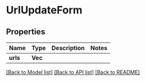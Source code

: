 # UrlUpdateForm

## Properties

Name | Type | Description | Notes
------------ | ------------- | ------------- | -------------
**urls** | **Vec<String>** |  | 

[[Back to Model list]](../README.md#documentation-for-models) [[Back to API list]](../README.md#documentation-for-api-endpoints) [[Back to README]](../README.md)


